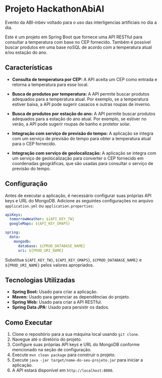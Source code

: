 # Projeto HackathonAbiAI

Evento da ABI-inbev voltado para o uso das interligencias artificiais no dia a dia.

Este é um projeto em Spring Boot que fornece uma API RESTful para consultar a temperatura com base no CEP fornecido. Também é possível buscar produtos em uma base noSQL de acordo com a temperatura atual e/ou estação do ano.

## Características

- **Consulta de temperatura por CEP:** A API aceita um CEP como entrada e retorna a temperatura para esse local.

- **Busca de produtos por temperatura:** A API permite buscar produtos adequados para a temperatura atual. Por exemplo, se a temperatura estiver baixa, a API pode sugerir casacos e outras roupas de inverno.

- **Busca de produtos por estação do ano:** A API permite buscar produtos adequados para a estação do ano atual. Por exemplo, se estiver no verão, a API pode sugerir roupas de banho e protetor solar.

- **Integração com serviço de previsão do tempo:** A aplicação se integra com um serviço de previsão do tempo para obter a temperatura atual para o CEP fornecido.

- **Integração com serviço de geolocalização:** A aplicação se integra com um serviço de geolocalização para converter o CEP fornecido em coordenadas geográficas, que são usadas para consultar o serviço de previsão do tempo.

## Configuração

Antes de executar a aplicação, é necessário configurar suas próprias API keys e URL do MongoDB. Adicione as seguintes configurações no arquivo `application.yml` ou `application.properties`:

```yaml
apiKeys:
  tomorrowWeather: ${API_KEY_TW}
  googleMaps: ${API_KEY_GMAPS}

spring:
  data:
    mongodb:
      database: ${PROD_DATABASE_NAME}
      uri: ${PROD_URI_NAME}
```

Substitua `${API_KEY_TW}`, `${API_KEY_GMAPS}`, `${PROD_DATABASE_NAME}` e `${PROD_URI_NAME}` pelos valores apropriados.

## Tecnologias Utilizadas

- **Spring Boot:** Usado para criar a aplicação.
- **Maven:** Usado para gerenciar as dependências do projeto.
- **Spring Web:** Usado para criar a API RESTful.
- **Spring Data JPA:** Usado para persistir os dados.

## Como Executar

1. Clone o repositório para a sua máquina local usando `git clone`.
2. Navegue até o diretório do projeto.
3. Configure suas próprias API keys e URL do MongoDB conforme mencionado na seção de configuração.
4. Execute `mvn clean package` para construir o projeto.
5. Execute `java -jar target/nome-do-seu-projeto.jar` para iniciar a aplicação.
6. A API estará disponível em `http://localhost:8080`.
